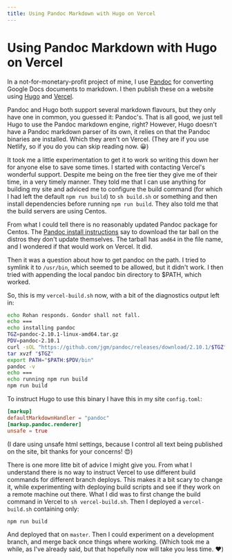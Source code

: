 ```yaml
---
title: Using Pandoc Markdown with Hugo on Vercel
---
```


# Using Pandoc Markdown with Hugo on Vercel

In a not-for-monetary-profit project of mine, I use [Pandoc](https://pandoc.org) for converting Google Docs documents to markdown. I then publish these on a website using [Hugo](https://gohugo.io) and [Vercel](https://vercel.com). 

Pandoc and Hugo both support several markdown flavours, but they only have one in common, you guessed it: Pandoc's. That is all good, we just tell Hugo to use the Pandoc markdown engine, right? However, Hugo doesn't have a Pandoc markdown parser of its own, it relies on that the Pandoc binaries are installed. Which they aren't on Vercel. (They are if you use Netlify, so if you do you can skip reading now. 😀)

It took me a little experimentation to get it to work so writing this down her for anyone else to save some times. I started with contacting Vercel's wonderful support. Despite me being on the free tier they give me of their time, in a very timely manner. They told me that I can use anything for building my site and adviced me to configure the build command (for which I had left the default `npm run build`) to `sh build.sh` or something and then install dependencies before running `npm run build`. They also told me that the build servers are using Centos.

From what I could tell there is no reasonably updated Pandoc package for Centos. The [Pandoc install instructions](https://pandoc.org/installing.html#linux) say to download the tar ball on the distros they don't update themselves. The tarball has `amd64` in the file name, and I wondered if that would work on Vercel. It did.

Then it was a question about how to get pandoc on the path. I tried to symlink it to `/usr/bin`, which seemed to be allowed, but it didn't work. I then tried with appending the local pandoc bin directory to $PATH, which worked.

So, this is my `vercel-build.sh` now, with a bit of the diagnostics output left in:

```sh
echo Rohan responds. Gondor shall not fall.
echo ===
echo installing pandoc
TGZ=pandoc-2.10.1-linux-amd64.tar.gz
PDV=pandoc-2.10.1
curl -sOL "https://github.com/jgm/pandoc/releases/download/2.10.1/$TGZ"
tar xvzf "$TGZ"
export PATH="$PATH:$PDV/bin"
pandoc -v
echo ===
echo running npm run build
npm run build
```

To instruct Hugo to use this binary I have this in my site `config.toml`:

```toml
[markup]
defaultMarkdownHandler = "pandoc"
[markup.pandoc.renderer]
unsafe = true
```

(I dare using unsafe html settings, because I control all text being published on the site, bit thanks for your concerns! 😍)

There is one more litte bit of advice I might give you. From what I understand there is no way to instruct Vercel to use different build commands for different branch deploys. This makes it a bit scary to change it, while experimenting with deploying build scripts and see if they work on a remote machine out there. What I did was to first change the build command in Vercel to `sh vercel-build.sh`. Then I deployed a `vercel-build.sh` containing only:

```sh
npm run build
```

And deployed that on `master`. Then I could experiment on a development branch, and merge back once things where working. (Which took me a while, as I've already said, but that hopefully now will take you less time. ♥️)

